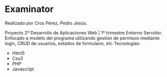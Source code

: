 # Examinator
Realizado por Cros Pérez, Pedro Jesús.

  Proyecto 2º Desarrollo de Aplicaciones Web | 1º trimestre Entorno Servidor. Enfocado a modelo del programa utilizando gestión de permisos mediante login, CRUD de usuarios, estados de formulario, etc
  Tecnologías:
   - Html5
   - Css3
   - PHP
   - Javascript
